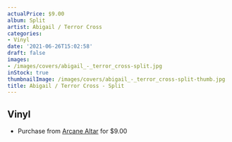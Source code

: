 ```yaml
---
actualPrice: $9.00
album: Split
artist: Abigail / Terror Cross
categories:
- Vinyl
date: '2021-06-26T15:02:58'
draft: false
images:
- /images/covers/abigail_-_terror_cross-split.jpg
inStock: true
thumbnailImage: /images/covers/abigail_-_terror_cross-split-thumb.jpg
title: Abigail / Terror Cross - Split
---
```


## Vinyl
* Purchase from [Arcane Altar](https://arcanealtar.bigcartel.com/product/abigail-terror-cross-split-7-ep) for $9.00
